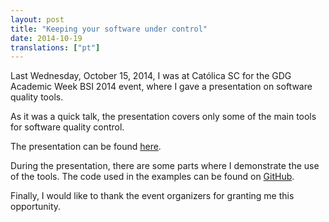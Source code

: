 ```yaml
---
layout: post
title: "Keeping your software under control"
date: 2014-10-19
translations: ["pt"]
---
```


<p class="intro"><span class="dropcap">L</span>ast Wednesday, October 15, 2014, I was at Católica SC for the GDG Academic Week BSI 2014 event, where I gave a presentation on software quality tools.</p>

As it was a quick talk, the presentation covers only some of the main tools for software quality control.

The presentation can be found [here][presentation].

During the presentation, there are some parts where I demonstrate the use of the tools. The code used in the examples can be found on [GitHub][repository].

Finally, I would like to thank the event organizers for granting me this opportunity.

[presentation]: https://speakerdeck.com/ionixjunior/mantendo-seu-software-sob-controle
[repository]:  https://github.com/ionixjunior/php-qa